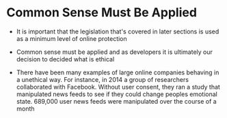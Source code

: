 # Common Sense Must Be Applied 

- It is important that the legislation that's covered in later sections is used as a minimum level of online protection

- Common sense must be applied and as developers it is ultimately our decision to decided what is ethical

- There have been many examples of large online companies behaving in a unethical way. For instance, in 2014 a group of researchers collaborated with Facebook. Without user consent, they ran a study that manipulated news feeds to see if they could change peoples emotional state. 689,000 user news feeds were manipulated over the course of a month


